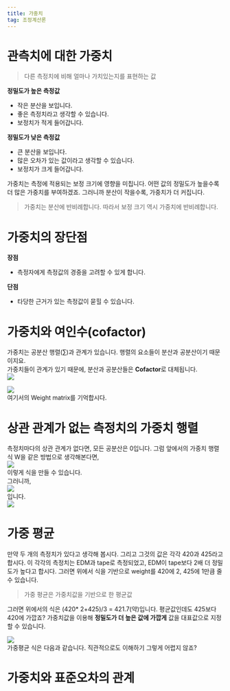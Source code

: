 ```yaml
---
title: 가중치
tag: 조정계산론
---
```


# 관측치에 대한 가중치
> 다른 측정치에 비해 얼마나 가치있는지를 표현하는 값
> 

**정밀도가 높은 측정값**    
* 작은 분산을 보입니다.
* 좋은 측정치라고 생각할 수 있습니다.
* 보정치가 적게 들어갑니다.

**정밀도가 낮은 측정값**
* 큰 분산을 보입니다.
* 많은 오차가 있는 값이라고 생각할 수 있습니다.
* 보정치가 크게 들어갑니다.

가중치는 측정에 적용되는 보정 크기에 영향을 미칩니다. 어떤 값의 정밀도가 높을수록 더 많은 가중치를 부여하겠죠. 그러니까 분산이 작을수록, 가중치가 더 커집니다.

> 가중치는 분산에 반비례합니다. 따라서 보정 크기 역시 가중치에 반비례합니다.
>

# 가중치의 장단점
**장점**
* 측정자에게 측정값의 경중을 고려할 수 있게 합니다.

**단점**
* 타당한 근거가 있는 측정값이 묻힐 수 있습니다.

# 가중치와 여인수(cofactor)
가중치는 공분산 행렬(∑)과 관계가 있습니다. 행렬의 요소들이 분산과 공분산이기 때문이지요.       
가중치들이 관계가 있기 때문에, 분산과 공분산들은 **Cofactor**로 대체됩니다.     
![](https://i.ibb.co/3NGs4cf/cofacotr.jpg)

![](https://i.ibb.co/3mdHGQP/matr.jpg)    
여기서의 Weight matrix를 기억합시다.
# 상관 관계가 없는 측정치의 가중치 행렬
측정치마다의 상관 관계가 없다면, 모든 공분산은 0입니다.
그럼 앞에서의 가중치 행렬 식 W을 같은 방법으로 생각해본다면,    
![](https://i.ibb.co/RTKyGjP/cor1.jpg)    
이렇게 식을 만들 수 있습니다.     
그러니까,     
![](https://i.ibb.co/YNC2VGf/cor2.jpg)    
입니다.    
![](https://i.ibb.co/wyp72r2/cor3.jpg)

# 가중 평균
만약 두 개의 측정치가 있다고 생각해 봅시다. 그리고 그것의 값은 각각  420과 425라고 합시다. 이 각각의 측정치는 EDM과 tape로 측정되었고, EDM이 tape보다 2배 더 정밀도가 높다고 합시다. 그러면 위에서 식을 기반으로 weight를 420에 2, 425에 1만큼 줄 수 있습니다.
> 가중 평균은 가중치값을 기반으로 한 평균값
> 

그러면 위에서의 식은 (420* 2+425)/3 = 421.7(약)입니다. 평균값인데도 425보다 420에 가깝죠? 가중치값을 이용해 **정밀도가 더 높은 값에 가깝게** 값을 대표값으로 지정할 수 있습니다.

![](https://i.ibb.co/QvyP70v/image.jpg)    
가중평균 식은 다음과 같습니다. 직관적으로도 이해하기 그렇게 어렵지 않죠?

# 가중치와 표준오차의 관계
